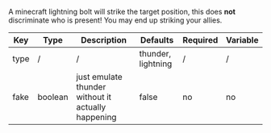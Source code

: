 A minecraft lightning bolt will strike the target position, this does **not** discriminate who is present! You may end up striking your allies.

| Key | Type | Description | Defaults | Required | Variable |
|-|-|-|-|-|-|
| type | / | / | thunder, lightning | / | / |
| fake | boolean | just emulate thunder without it actually happening | false | no | no |
